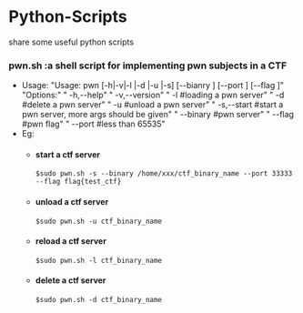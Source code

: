 # Python-Scripts
share some useful python scripts

### pwn.sh :a shell script for implementing pwn subjects in a CTF

- Usage: 
        "Usage: pwn [-h|-v|-l <pwn-name>|-d <pwn-name>|-u <pwn-name>|-s] [--bianry <binary>] [--port <server-port>] [--flag <string-flag>]" 
        "Options:"
        "  -h,--help"
        "  -v,--version"
        "  -l  <pwn-name>     #loading a pwn server"
        "  -d  <pwn-name>     #delete a pwn server"
        "  -u  <pwn-name>     #unload a pwn server"
        "  -s,--start                    #start a pwn server, more args should be given"
        "  --binary <executable-file>  #pwn server"
        "  --flag   <string-flag>       #pwn flag"
        "  --port   <port-number>       #less than 65535"
- Eg:
    - #### start a ctf server
        `$sudo pwn.sh -s --binary /home/xxx/ctf_binary_name --port 33333 --flag flag{test_ctf}`
    - #### unload a ctf server
        `$sudo pwn.sh -u ctf_binary_name`
    - #### reload a ctf server
        `$sudo pwn.sh -l ctf_binary_name`
    - #### delete a ctf server
        `$sudo pwn.sh -d ctf_binary_name`
